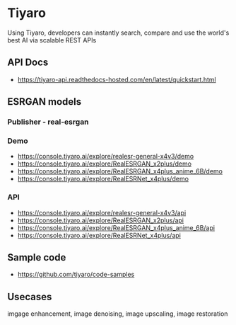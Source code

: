 # Tiyaro
Using Tiyaro, developers can instantly search, compare and use the world's best AI via scalable REST APIs

## API Docs
- https://tiyaro-api.readthedocs-hosted.com/en/latest/quickstart.html

## ESRGAN models
### Publisher - real-esrgan
### Demo
- https://console.tiyaro.ai/explore/realesr-general-x4v3/demo
- https://console.tiyaro.ai/explore/RealESRGAN_x2plus/demo
- https://console.tiyaro.ai/explore/RealESRGAN_x4plus_anime_6B/demo
- https://console.tiyaro.ai/explore/RealESRNet_x4plus/demo
### API
- https://console.tiyaro.ai/explore/realesr-general-x4v3/api
- https://console.tiyaro.ai/explore/RealESRGAN_x2plus/api
- https://console.tiyaro.ai/explore/RealESRGAN_x4plus_anime_6B/api
- https://console.tiyaro.ai/explore/RealESRNet_x4plus/api

## Sample code
- https://github.com/tiyaro/code-samples

## Usecases
imgage enhancement, image denoising, image upscaling, image restoration
